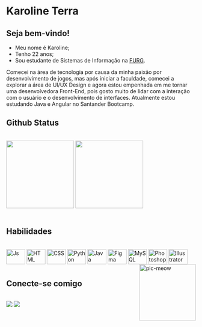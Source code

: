 <h1>Karoline Terra</h1>

<h2>Seja bem-vindo!</h2>

- Meu nome é Karoline; 
- Tenho 22 anos;
- Sou estudante de Sistemas de Informação na <a href="https://www.furg.br/">FURG</a>. 

Comecei na área de tecnologia por causa da minha paixão por desenvolvimento de jogos, mas após iniciar a faculdade, comecei a explorar a área de UI/UX Design e agora estou empenhada em me tornar uma desenvolvedora Front-End, pois gosto muito de lidar com a interação com o usuário e o desenvolvimento de interfaces. Atualmente estou estudando Java e Angular no Santander Bootcamp.
<br>
<h2>Github Status</h2>
<br>
<div>
  <img height="180em" src="https://github-readme-stats.vercel.app/api?username=karolineterra&show_icons=true&theme=jolly&include_all_commits=true&count_private=true"/>
  <img height="180em" src="https://github-readme-stats.vercel.app/api/top-langs/?username=karolineterra&layout=compact&langs_count=7&theme=jolly"/>
</div>
<br>

<h2>Habilidades</h2>

<div style="display: inline_block"><br>
  <img align="center" alt="Js" height="40" width="50" src="https://cdn.jsdelivr.net/gh/devicons/devicon/icons/javascript/javascript-original.svg">
  <img align="center" alt="HTML" height="40" width="50" src="https://cdn.jsdelivr.net/gh/devicons/devicon/icons/html5/html5-original.svg">
  <img align="center" alt="CSS" height="40" width="50" src="https://cdn.jsdelivr.net/gh/devicons/devicon/icons/css3/css3-original.svg">
  <img align="center" alt="Python" height="40" width="50" src="https://cdn.jsdelivr.net/gh/devicons/devicon/icons/python/python-original.svg">
  <img align="center" alt="Java" height="40" width="50" src="https://cdn.jsdelivr.net/gh/devicons/devicon/icons/java/java-original.svg" />
  <img align="center" alt="Figma" height="40" width="50" src="https://cdn.jsdelivr.net/gh/devicons/devicon/icons/figma/figma-original.svg" />
  <img align="center" alt="MySQL" height="40" width="50" src="https://cdn.jsdelivr.net/gh/devicons/devicon/icons/mysql/mysql-original.svg" />
  <img align="center" alt="Photoshop" height="40" width="50" src="https://cdn.jsdelivr.net/gh/devicons/devicon/icons/photoshop/photoshop-line.svg">
  <img align="center" alt="Illustrator" height="40" width="50" src="https://cdn.jsdelivr.net/gh/devicons/devicon/icons/illustrator/illustrator-line.svg">
  <img align="right" alt="pic-meow" height="150" src="https://cdn.pixabay.com/photo/2020/07/11/21/46/kawaii-5395394_960_720.png">
</div>

#

<h2>Conecte-se comigo</h2>
<br>
<div> 
  <a href="https://instagram.com/karolineterra_/" target="_blank"><img src="https://img.shields.io/badge/-Instagram-%23E4405F?style=for-the-badge&logo=instagram&logoColor=white" target="_blank"></a>
  <a href="https://www.linkedin.com/in/karoline-terra-142a0a1a4/_blank"><img src="https://img.shields.io/badge/-LinkedIn-%230077B5?style=for-the-badge&logo=linkedin&logoColor=white" target="_blank"></a> 
  </div>

